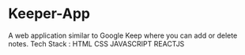 # Keeper-App
A web application similar to Google Keep where you can add or delete notes.
Tech Stack : HTML CSS JAVASCRIPT REACTJS

